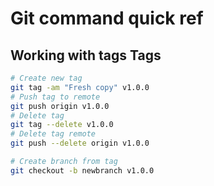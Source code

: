 # Git command quick ref

## Working with tags Tags

```bash
# Create new tag
git tag -am "Fresh copy" v1.0.0
# Push tag to remote
git push origin v1.0.0
# Delete tag
git tag --delete v1.0.0
# Delete tag remote
git push --delete origin v1.0.0

# Create branch from tag
git checkout -b newbranch v1.0.0

```
